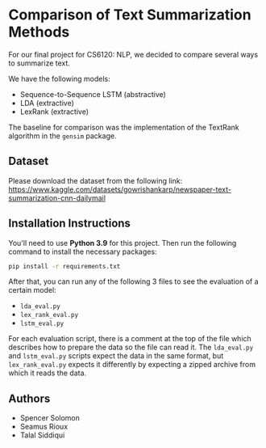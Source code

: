 # Comparison of Text Summarization Methods

For our final project for CS6120: NLP, we decided to compare several ways to summarize text.

We have the following models:
- Sequence-to-Sequence LSTM (abstractive)
- LDA (extractive)
- LexRank (extractive)

The baseline for comparison was the implementation of the TextRank algorithm in the `gensim` package.

## Dataset
Please download the dataset from the following link:
https://www.kaggle.com/datasets/gowrishankarp/newspaper-text-summarization-cnn-dailymail

## Installation Instructions
You'll need to use __Python 3.9__ for this project.
Then run the following command to install the necessary packages:

```sh
pip install -r requirements.txt
```

After that, you can run any of the following 3 files to see the evaluation of a certain model:
- `lda_eval.py`
- `lex_rank_eval.py`
- `lstm_eval.py`

For each evaluation script, there is a comment at the top of the file which describes how to prepare the data so the file can read it. The `lda_eval.py` and `lstm_eval.py` scripts expect the data in the same format, but `lex_rank_eval.py` expects it differently by expecting a zipped archive from which it reads the data.

## Authors
- Spencer Solomon
- Seamus Rioux
- Talal Siddiqui